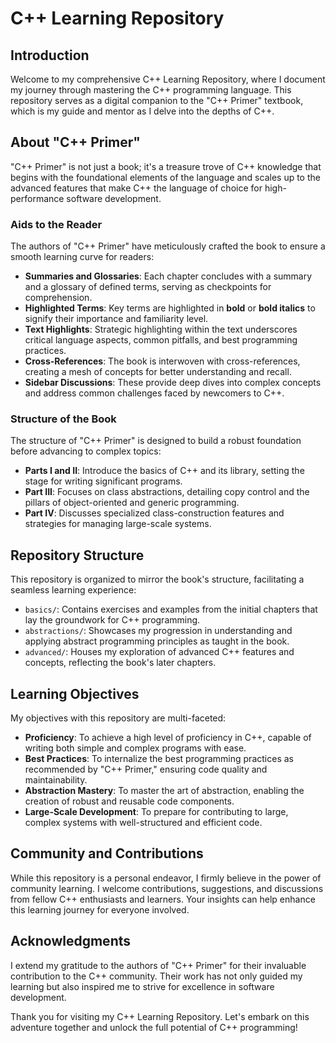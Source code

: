 # C++ Learning Repository

## Introduction

Welcome to my comprehensive C++ Learning Repository, where I document my journey through mastering the C++ programming language. This repository serves as a digital companion to the "C++ Primer" textbook, which is my guide and mentor as I delve into the depths of C++.

## About "C++ Primer"

"C++ Primer" is not just a book; it's a treasure trove of C++ knowledge that begins with the foundational elements of the language and scales up to the advanced features that make C++ the language of choice for high-performance software development.

### Aids to the Reader

The authors of "C++ Primer" have meticulously crafted the book to ensure a smooth learning curve for readers:

- **Summaries and Glossaries**: Each chapter concludes with a summary and a glossary of defined terms, serving as checkpoints for comprehension.
- **Highlighted Terms**: Key terms are highlighted in **bold** or **bold italics** to signify their importance and familiarity level.
- **Text Highlights**: Strategic highlighting within the text underscores critical language aspects, common pitfalls, and best programming practices.
- **Cross-References**: The book is interwoven with cross-references, creating a mesh of concepts for better understanding and recall.
- **Sidebar Discussions**: These provide deep dives into complex concepts and address common challenges faced by newcomers to C++.

### Structure of the Book

The structure of "C++ Primer" is designed to build a robust foundation before advancing to complex topics:

- **Parts I and II**: Introduce the basics of C++ and its library, setting the stage for writing significant programs.
- **Part III**: Focuses on class abstractions, detailing copy control and the pillars of object-oriented and generic programming.
- **Part IV**: Discusses specialized class-construction features and strategies for managing large-scale systems.

## Repository Structure

This repository is organized to mirror the book's structure, facilitating a seamless learning experience:

- `basics/`: Contains exercises and examples from the initial chapters that lay the groundwork for C++ programming.
- `abstractions/`: Showcases my progression in understanding and applying abstract programming principles as taught in the book.
- `advanced/`: Houses my exploration of advanced C++ features and concepts, reflecting the book's later chapters.

## Learning Objectives

My objectives with this repository are multi-faceted:

- **Proficiency**: To achieve a high level of proficiency in C++, capable of writing both simple and complex programs with ease.
- **Best Practices**: To internalize the best programming practices as recommended by "C++ Primer," ensuring code quality and maintainability.
- **Abstraction Mastery**: To master the art of abstraction, enabling the creation of robust and reusable code components.
- **Large-Scale Development**: To prepare for contributing to large, complex systems with well-structured and efficient code.

## Community and Contributions

While this repository is a personal endeavor, I firmly believe in the power of community learning. I welcome contributions, suggestions, and discussions from fellow C++ enthusiasts and learners. Your insights can help enhance this learning journey for everyone involved.

## Acknowledgments

I extend my gratitude to the authors of "C++ Primer" for their invaluable contribution to the C++ community. Their work has not only guided my learning but also inspired me to strive for excellence in software development.

Thank you for visiting my C++ Learning Repository. Let's embark on this adventure together and unlock the full potential of C++ programming!

